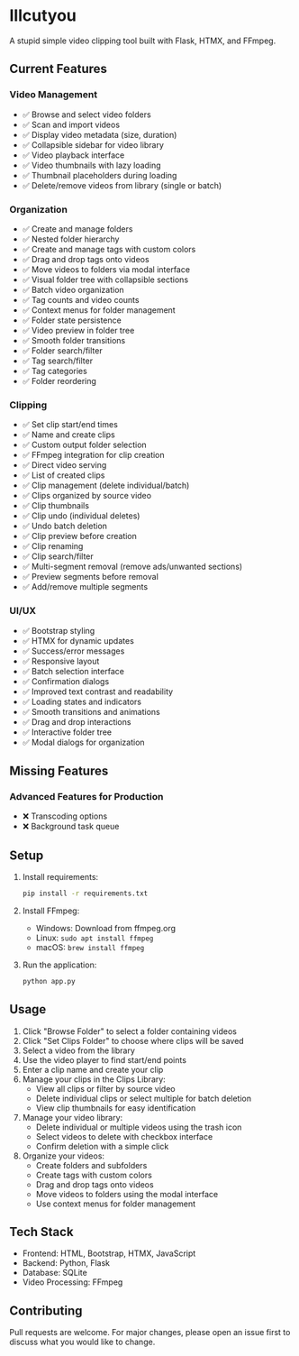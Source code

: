 # Illcutyou

A stupid simple video clipping tool built with Flask, HTMX, and FFmpeg.

## Current Features

### Video Management
- ✅ Browse and select video folders
- ✅ Scan and import videos
- ✅ Display video metadata (size, duration)
- ✅ Collapsible sidebar for video library
- ✅ Video playback interface
- ✅ Video thumbnails with lazy loading
- ✅ Thumbnail placeholders during loading
- ✅ Delete/remove videos from library (single or batch)

### Organization
- ✅ Create and manage folders
- ✅ Nested folder hierarchy
- ✅ Create and manage tags with custom colors
- ✅ Drag and drop tags onto videos
- ✅ Move videos to folders via modal interface
- ✅ Visual folder tree with collapsible sections
- ✅ Batch video organization
- ✅ Tag counts and video counts
- ✅ Context menus for folder management
- ✅ Folder state persistence
- ✅ Video preview in folder tree
- ✅ Smooth folder transitions
- ✅ Folder search/filter
- ✅ Tag search/filter
- ✅ Tag categories
- ✅ Folder reordering


### Clipping
- ✅ Set clip start/end times
- ✅ Name and create clips
- ✅ Custom output folder selection
- ✅ FFmpeg integration for clip creation
- ✅ Direct video serving
- ✅ List of created clips
- ✅ Clip management (delete individual/batch)
- ✅ Clips organized by source video
- ✅ Clip thumbnails
- ✅ Clip undo (individual deletes)
- ✅ Undo batch deletion
- ✅ Clip preview before creation
- ✅ Clip renaming
- ✅ Clip search/filter
- ✅ Multi-segment removal (remove ads/unwanted sections)
- ✅ Preview segments before removal
- ✅ Add/remove multiple segments

### UI/UX
- ✅ Bootstrap styling
- ✅ HTMX for dynamic updates
- ✅ Success/error messages
- ✅ Responsive layout
- ✅ Batch selection interface
- ✅ Confirmation dialogs
- ✅ Improved text contrast and readability
- ✅ Loading states and indicators
- ✅ Smooth transitions and animations
- ✅ Drag and drop interactions
- ✅ Interactive folder tree
- ✅ Modal dialogs for organization

## Missing Features

### Advanced Features for Production
- ❌ Transcoding options
- ❌ Background task queue

## Setup

1. Install requirements:
   ```bash
   pip install -r requirements.txt
   ```

2. Install FFmpeg:
   - Windows: Download from ffmpeg.org
   - Linux: `sudo apt install ffmpeg`
   - macOS: `brew install ffmpeg`

3. Run the application:
   ```bash
   python app.py
   ```

## Usage

1. Click "Browse Folder" to select a folder containing videos
2. Click "Set Clips Folder" to choose where clips will be saved
3. Select a video from the library
4. Use the video player to find start/end points
5. Enter a clip name and create your clip
6. Manage your clips in the Clips Library:
   - View all clips or filter by source video
   - Delete individual clips or select multiple for batch deletion
   - View clip thumbnails for easy identification
7. Manage your video library:
   - Delete individual or multiple videos using the trash icon
   - Select videos to delete with checkbox interface
   - Confirm deletion with a simple click
8. Organize your videos:
   - Create folders and subfolders
   - Create tags with custom colors
   - Drag and drop tags onto videos
   - Move videos to folders using the modal interface
   - Use context menus for folder management

## Tech Stack

- Frontend: HTML, Bootstrap, HTMX, JavaScript
- Backend: Python, Flask
- Database: SQLite
- Video Processing: FFmpeg

## Contributing

Pull requests are welcome. For major changes, please open an issue first to discuss what you would like to change.